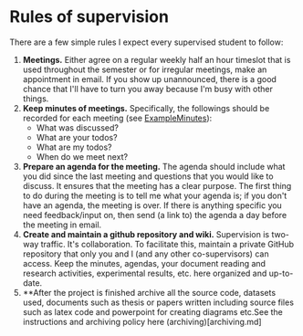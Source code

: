 # Rules of supervision

There are a few simple rules I expect every supervised student to follow:

  1. **Meetings.** Either agree on a regular weekly half an hour timeslot that is used throughout the semester or for irregular meetings, make an appointment in email. If you show up unannounced, there is a good chance that I'll have to turn you away because I'm busy with other things.
  1. **Keep minutes of meetings.** Specifically, the followings should be recorded for each meeting (see [ExampleMinutes](ExampleMinutes)):
      - What was discussed?
      - What are your todos?
      - What are my todos?
      - When do we meet next?
  1. **Prepare an agenda for the meeting.** The agenda should include what you did since the last meeting and questions that you would like to discuss. It ensures that the meeting has a clear purpose. The first thing to do during the meeting is to tell me what your agenda is; if you don't have an agenda, the meeting is over. If there is anything specific you need feedback/input on, then send (a link to) the agenda a day before the meeting in email.
  1. **Create and maintain a github repository and wiki.** Supervision is two-way traffic. It's collaboration. To facilitate this, maintain a private GitHub repository that only you and I (and any other co-supervisors) can access. Keep the minutes, agendas, your document reading and research activities, experimental results, etc. here organized and up-to-date.
  1. **After the project is finished archive all the source code, datasets used, documents such as thesis or papers written including source files such as latex code and powerpoint for creating diagrams etc.See the instructions and archiving policy here (archiving)[archiving.md]
  
